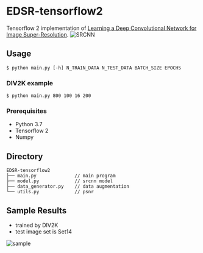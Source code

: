 # EDSR-tensorflow2
Tensorflow 2 implementation of [Learning a Deep Convolutional Network for Image Super-Resolution](https://arxiv.org/abs/1501.00092).
![SRCNN](https://user-images.githubusercontent.com/45455072/82465244-08e5c980-9afa-11ea-8db2-0458af007012.png)  

## Usage
```
$ python main.py [-h] N_TRAIN_DATA N_TEST_DATA BATCH_SIZE EPOCHS 
```
### DIV2K example
```
$ python main.py 800 100 16 200
```
### Prerequisites
- Python 3.7
- Tensorflow 2
- Numpy

## Directory
```
EDSR-tensorflow2
├── main.py              // main program
├── model.py             // srcnn model
├── data_generator.py    // data augmentation
└── utils.py             // psnr
```

## Sample Results
- trained by DIV2K
- test image set is Set14  

  
![sample](https://user-images.githubusercontent.com/45455072/91018344-6d00b800-e62a-11ea-843a-361c6a954340.png)

